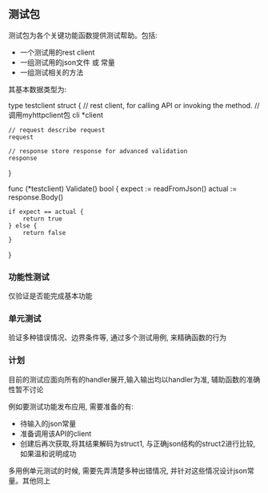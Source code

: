 测试包
-----------

测试包为各个关键功能函数提供测试帮助。包括:

* 一个测试用的rest client
* 一组测试用的json文件 或 常量
* 一组测试相关的方法

其基本数据类型为:

type testclient struct {
    // rest client, for calling API or invoking the method.
    // 调用myhttpclient包
    cli *client
    
    // request describe request
    request 
    
    // response store response for advanced validation
    response 
}

func (*testclient) Validate() bool {
    expect := readFromJson()
    actual := response.Body()
    
    if expect == actual {
        return true 
    } else {
        return false 
    }
}


### 功能性测试
仅验证是否能完成基本功能

### 单元测试
验证多种错误情况、边界条件等, 通过多个测试用例, 来精确函数的行为

### 计划
目前的测试应面向所有的handler展开,输入输出均以handler为准, 辅助函数的准确性暂不讨论

例如要测试功能发布应用, 需要准备的有:

* 待输入的json常量 
* 准备调用该API的client
* 创建后再次获取,将其结果解码为struct1, 与正确json结构的struct2进行比较, 如果温和说明成功

多用例单元测试的时候, 需要先弄清楚多种出错情况, 并针对这些情况设计json常量。其他同上
